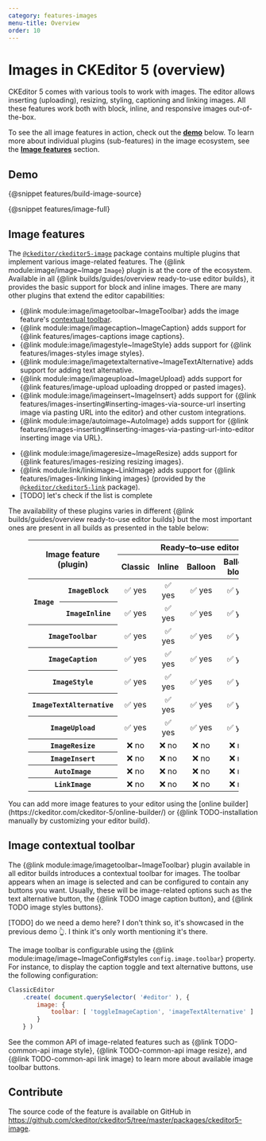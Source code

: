 ```yaml
---
category: features-images
menu-title: Overview
order: 10
---
```


# Images in CKEditor 5 (overview)

CKEditor 5 comes with various tools to work with images. The editor allows inserting (uploading), resizing, styling, captioning and linking images. All these features work both with block, inline, and responsive images out-of-the-box.

To see the all image features in action, check out the [**demo**](#demo) below. To learn more about individual plugins (sub-features) in the image ecosystem, see the [**Image features**](#image-features) section.

## Demo

{@snippet features/build-image-source}

{@snippet features/image-full}

## Image features

The [`@ckeditor/ckeditor5-image`](https://www.npmjs.com/package/@ckeditor/ckeditor5-image) package contains multiple plugins that implement various image-related features. The {@link module:image/image~Image `Image`} plugin is at the core of the ecosystem. Available in all {@link builds/guides/overview ready-to-use editor builds}, it provides the basic support for block and inline images. There are many other plugins that extend the editor capabilities:

* {@link module:image/imagetoolbar~ImageToolbar} adds the image feature's [contextual toolbar](#image-contextual-toolbar).
* {@link module:image/imagecaption~ImageCaption} adds support for {@link features/images-captions image captions}.
* {@link module:image/imagestyle~ImageStyle} adds support for {@link features/images-styles image styles}.
* {@link module:image/imagetextalternative~ImageTextAlternative} adds support for adding text alternative.
* {@link module:image/imageupload~ImageUpload} adds support for {@link features/image-upload uploading dropped or pasted images}.
* {@link module:image/imageinsert~ImageInsert} adds support for {@link features/images-inserting#inserting-images-via-source-url inserting image via pasting URL into the editor} and other custom integrations.
* {@link module:image/autoimage~AutoImage} adds support for {@link features/images-inserting#inserting-images-via-pasting-url-into-editor inserting image via URL}.
<!-- would these two above not fit better in image upload section? -->
* {@link module:image/imageresize~ImageResize} adds support for {@link features/images-resizing resizing images}.
* {@link module:link/linkimage~LinkImage} adds support for {@link features/images-linking linking images} (provided by the [`@ckeditor/ckeditor5-link`](https://www.npmjs.com/package/@ckeditor/ckeditor5-link) package).
* [TODO] let's check if the list is complete

The availability of these plugins varies in different {@link builds/guides/overview ready-to-use editor builds} but the most important ones are present in all builds as presented in the table below:

<figure class="table">
	<table style="text-align: center">
		<thead>
			<tr>
				<th rowspan="2" colspan="2" style="vertical-align: middle">Image feature (plugin)</th>
				<th colspan="5">Ready–to–use editor build</th>
			</tr>
			<tr>
				<th>Classic</th>
				<th>Inline</th>
				<th>Balloon</th>
				<th>Balloon block</th>
				<th>Document</th>
			</tr>
		</thead>
		<tbody>
			<tr>
				<th rowspan="2" style="vertical-align: middle"><code>Image</code></th>
				<th><code>ImageBlock</code></th>
				<td>✅ yes</td>
				<td>✅ yes</td>
				<td>✅ yes</td>
				<td>✅ yes</td>
				<td>✅ yes</td>
			</tr>
			<tr>
				<th><code>ImageInline</code></th>
				<td>✅ yes</td>
				<td>✅ yes</td>
				<td>✅ yes</td>
				<td>✅ yes</td>
				<td>✅ yes</td>
			</tr>
			<tr>
				<th colspan="2"><code>ImageToolbar</code></th>
				<td>✅ yes</td>
				<td>✅ yes</td>
				<td>✅ yes</td>
				<td>✅ yes</td>
				<td>✅ yes</td>
			</tr>
			<tr>
				<th colspan="2"><code>ImageCaption</code></th>
				<td>✅ yes</td>
				<td>✅ yes</td>
				<td>✅ yes</td>
				<td>✅ yes</td>
				<td>✅ yes</td>
			</tr>
			<tr>
				<th colspan="2"><code>ImageStyle</code></th>
				<td>✅ yes</td>
				<td>✅ yes</td>
				<td>✅ yes</td>
				<td>✅ yes</td>
				<td>✅ yes</td>
			</tr>
			<tr>
				<th colspan="2"><code>ImageTextAlternative</code></th>
				<td>✅ yes</td>
				<td>✅ yes</td>
				<td>✅ yes</td>
				<td>✅ yes</td>
				<td>✅ yes</td>
			</tr>
			<tr>
				<th colspan="2"><code>ImageUpload</code></th>
				<td>✅ yes</td>
				<td>✅ yes</td>
				<td>✅ yes</td>
				<td>✅ yes</td>
				<td>✅ yes</td>
			</tr>
			<tr>
				<th colspan="2"><code>ImageResize</code></th>
				<td>❌ no</td>
				<td>❌ no</td>
				<td>❌ no</td>
				<td>❌ no</td>
				<td>✅ yes</td>
			</tr>
			<tr>
				<th colspan="2"><code>ImageInsert</code></th>
				<td>❌ no</td>
				<td>❌ no</td>
				<td>❌ no</td>
				<td>❌ no</td>
				<td>❌ no</td>
			</tr>
			<tr>
				<th colspan="2"><code>AutoImage</code></th>
				<td>❌ no</td>
				<td>❌ no</td>
				<td>❌ no</td>
				<td>❌ no</td>
				<td>❌ no</td>
			</tr>
			<tr>
				<th colspan="2"><code>LinkImage</code></th>
				<td>❌ no</td>
				<td>❌ no</td>
				<td>❌ no</td>
				<td>❌ no</td>
				<td>❌ no</td>
			</tr>
		</tbody>
	</table>
</figure>

<info-box>
	You can add more image features to your editor using the [online builder](https://ckeditor.com/ckeditor-5/online-builder/) or {@link TODO-installation manually by customizing your editor build}.
</info-box>

## Image contextual toolbar

The {@link module:image/imagetoolbar~ImageToolbar} plugin available in all editor builds introduces a contextual toolbar for images. The toolbar appears when an image is selected and can be configured to contain any buttons you want. Usually, these will be image-related options such as the text alternative button, the {@link TODO image caption button}, and {@link TODO image styles buttons}.

[TODO] do we need a demo here? I don't think so, it's showcased in the previous demo 👆. I think it's only worth mentioning it's there.

The image toolbar is configurable using the {@link module:image/image~ImageConfig#styles `config.image.toolbar`} property. For instance, to display the caption toggle and text alternative buttons, use the following configuration:

```js
ClassicEditor
	.create( document.querySelector( '#editor' ), {
		image: {
			toolbar: [ 'toggleImageCaption', 'imageTextAlternative' ]
		}
	} )
```

See the common API of image-related features such as {@link TODO-common-api image style}, {@link TODO-common-api image resize}, and {@link TODO-common-api link image} to learn more about available image toolbar buttons.

## Contribute

The source code of the feature is available on GitHub in https://github.com/ckeditor/ckeditor5/tree/master/packages/ckeditor5-image.
